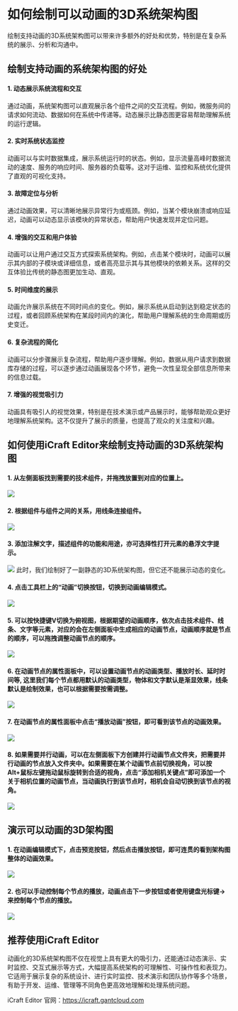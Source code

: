 <!--
 * @Descripttion: 
 * @MainAuthor: 
-->

# 如何绘制可以动画的3D系统架构图

绘制支持动画的3D系统架构图可以带来许多额外的好处和优势，特别是在复杂系统的展示、分析和沟通中。

## 绘制支持动画的系统架构图的好处

#### 1. 动态展示系统流程和交互

通过动画，系统架构图可以直观展示各个组件之间的交互流程。例如，微服务间的请求如何流动、数据如何在系统中传递等。动态展示比静态图更容易帮助理解系统的运行逻辑。

#### 2. 实时系统状态监控

动画可以与实时数据集成，展示系统运行时的状态。例如，显示流量高峰时数据流动的速度、服务的响应时间、服务器的负载等。这对于运维、监控和系统优化提供了直观的可视化支持。

#### 3. 故障定位与分析

通过动画效果，可以清晰地展示异常行为或瓶颈。例如，当某个模块崩溃或响应延迟，动画可以动态显示该模块的异常状态，帮助用户快速发现并定位问题。

#### 4. 增强的交互和用户体验

动画可以让用户通过交互方式探索系统架构。例如，点击某个模块时，动画可以展示其内部的子模块或详细信息，或者高亮显示其与其他模块的依赖关系。这样的交互体验比传统的静态图更加生动、直观。

#### 5. 时间维度的展示

动画允许展示系统在不同时间点的变化。例如，展示系统从启动到达到稳定状态的过程，或者回顾系统架构在某段时间内的演化，帮助用户理解系统的生命周期或历史变迁。

#### 6. 复杂流程的简化

动画可以分步骤展示复杂流程，帮助用户逐步理解。例如，数据从用户请求到数据库存储的过程，可以逐步通过动画展现各个环节，避免一次性呈现全部信息所带来的信息过载。

#### 7. 增强的视觉吸引力

动画具有吸引人的视觉效果，特别是在技术演示或产品展示时，能够帮助观众更好地理解系统架构。这不仅提升了展示的质量，也提高了观众的关注度和兴趣。


## 如何使用iCraft Editor来绘制支持动画的3D系统架构图

#### 1. 从左侧面板找到需要的技术组件，并拖拽放置到对应的位置上。
![](../public/blog/animation/1.jpg)
#### 2. 根据组件与组件之间的关系，用线条连接组件。
![](../public/blog/animation/2.jpg)
#### 3. 添加注解文字，描述组件的功能和用途，亦可选择性打开元素的悬浮文字提示。
![](../public/blog/animation/3.jpg)
此时，我们绘制好了一副静态的3D系统架构图，但它还不能展示动态的变化。

#### 4. 点击工具栏上的“动画”切换按钮，切换到动画编辑模式。
![](../public/blog/animation/4.jpg)
#### 5. 可以按快捷键V切换为俯视图，根据期望的动画顺序，依次点击技术组件、线条、文字等元素，对应的会在左侧面板中生成相应的动画节点，动画顺序就是节点的顺序，可以拖拽调整动画节点的顺序。
![](../public/blog/animation/5.jpg)
#### 6. 在动画节点的属性面板中，可以设置动画节点的动画类型、播放时长、延时时间等, 这里我们每个节点都用默认的动画类型，物体和文字默认是渐显效果，线条默认是绘制效果，也可以根据需要按需调整。
![](../public/blog/animation/6.jpg)
#### 7. 在动画节点的属性面板中点击“播放动画”按钮，即可看到该节点的动画效果。
![](../public/blog/animation/7.jpg)
  
#### 8.  如果需要并行动画，可以在左侧面板下方创建并行动画节点文件夹，把需要并行动画的节点放入文件夹中。如果需要在某个动画节点前切换视角，可以按Alt+鼠标左键拖动鼠标旋转到合适的视角，点击“添加相机关键点”即可添加一个关于相机位置的动画节点，当动画执行到该节点时，相机会自动切换到该节点的视角。
![](../public/blog/animation/8.jpg)

## 演示可以动画的3D架构图
#### 1. 在动画编辑模式下，点击预览按钮，然后点击播放按钮，即可连贯的看到架构图整体的动画效果。
![](../public/blog/animation/21.gif)

#### 2. 也可以手动控制每个节点的播放，动画点击下一步按钮或者使用键盘光标键→来控制每个节点的播放。
![](../public/blog/animation/22.jpg)

## 推荐使用iCraft Editor
动画化的3D系统架构图不仅在视觉上具有更大的吸引力，还能通过动态演示、实时监控、交互式展示等方式，大幅提高系统架构的可理解性、可操作性和表现力。它适用于展示复杂的系统设计、进行实时监控、技术演示和团队协作等多个场景，有助于开发、运维、管理等不同角色更高效地理解和处理系统问题。

iCraft Editor 官网：https://icraft.gantcloud.com